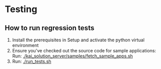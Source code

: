 # Testing

## How to run regression tests

1. Install the prerequisites in Setup and activate the python virtual environment
2. Ensure you've checked out the source code for sample applications: Run: [./kai_solution_server/samples/fetch_sample_apps.sh](./kai_solution_server/samples/fetch_sample_apps.sh)
3. Run: [./run_tests.sh](./run_tests.sh)
